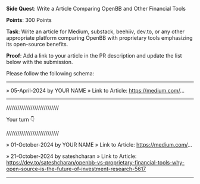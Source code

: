 **Side Quest**: Write a Article Comparing OpenBB and Other Financial Tools

**Points**: 300 Points

**Task**: Write an article for Medium, substack, beehiiv, dev.to, or any other appropriate platform comparing OpenBB with proprietary tools emphasizing its open-source benefits.

**Proof**: Add a link to your article in the PR description and update the list below with the submission.

Please follow the following schema:

---

» 05-April-2024 by YOUR NAME
» Link to Article: https://medium.com/...

---

////////////////////////////

Your turn 👇

////////////////////////////

» 01-October-2024 by YOUR NAME
» Link to Article: https://medium.com/...

» 21-October-2024 by sateshcharan
» Link to Article: https://dev.to/sateshcharan/openbb-vs-proprietary-financial-tools-why-open-source-is-the-future-of-investment-research-5617

---

